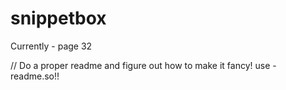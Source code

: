 # snippetbox

 Currently - page 32

 // Do a proper readme and figure out how to make it fancy! use - readme.so!!
